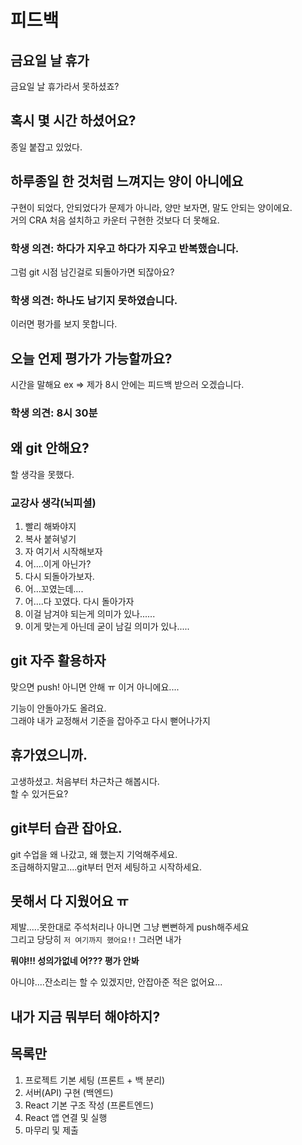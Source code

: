 # 피드백

## 금요일 날 휴가

금요일 날 휴가라서 못하셨죠?

## 혹시 몇 시간 하셨어요?

종일 붙잡고 있었다.  

## 하루종일 한 것처럼 느껴지는 양이 아니에요

구현이 되었다, 안되었다가 문제가 아니라, 양만 보자면, 말도 안되는 양이에요.  
거의 CRA 처음 설치하고 카운터 구현한 것보다 더 못해요.

### 학생 의견: 하다가 지우고 하다가 지우고 반복했습니다.

그럼 git 시점 남긴걸로 되돌아가면 되잖아요?

### 학생 의견: 하나도 남기지 못하였습니다.

이러면 평가를 보지 못합니다.

## 오늘 언제 평가가 가능할까요?

시간을 말해요
ex => 제가 8시 안에는 피드백 받으러 오겠습니다.  

### 학생 의견: 8시 30분

## 왜 git 안해요?

할 생각을 못했다.  

### 교강사 생각(뇌피셜)

1. 빨리 해봐야지
2. 복사 붙혀넣기
3. 자 여기서 시작해보자
4. 어....이게 아닌가?
5. 다시 되돌아가보자.
6. 어...꼬였는데....
7. 어....다 꼬였다. 다시 돌아가자
8. 이걸 남겨야 되는게 의미가 있나......
9. 이게 맞는게 아닌데 굳이 남길 의미가 있나.....

## git 자주 활용하자

맞으면 push! 아니면 안해 ㅠ
이거 아니에요....

기능이 안돌아가도 올려요.  
그래야 내가 교정해서 기준을 잡아주고 다시 뻗어나가지  

## 휴가였으니까.

고생하셨고. 처음부터 차근차근 해봅시다.  
할 수 있거든요?

## git부터 습관 잡아요.

git 수업을 왜 나갔고, 왜 했는지 기억해주세요.  
조급해하지말고....git부터 먼저 세팅하고 시작하세요.  

## 못해서 다 지웠어요 ㅠ

제발.....못한대로 주석처리나 아니면 그냥 뻔뻔하게 push해주세요  
그리고 당당히 `저 여기까지 했어요!!` 그러면 내가

**뭐야!!! 성의가없네 어??? 평가 안봐**  

아니야....잔소리는 할 수 있겠지만, 안잡아준 적은 없어요...

## 내가 지금 뭐부터 해야하지?

## 목록만

1. 프로젝트 기본 세팅 (프론트 + 백 분리)
2. 서버(API) 구현 (백엔드)
3. React 기본 구조 작성 (프론트엔드)
4. React 앱 연결 및 실행
5. 마무리 및 제출